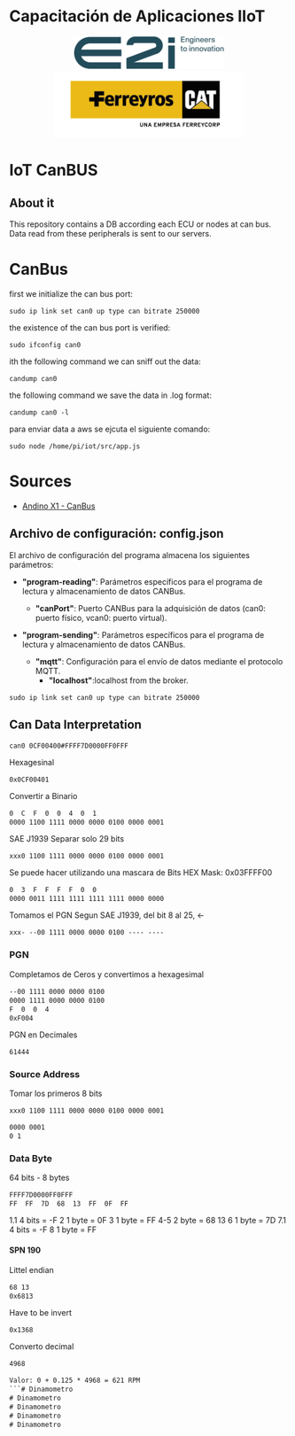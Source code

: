 # Capacitación de Aplicaciones IIoT

<div align="center">
<img src="./Recursos/Imagenes/e2i_logo.png" alt="logo" height="60"></img>
</div>

<div align="center">
<img src="./Recursos/Imagenes/Ferreyros.png" alt="logo" height="120"></img>
</div>

# IoT CanBUS

About it
---
This repository contains a DB according each ECU or nodes at can bus. Data read from these peripherals is sent to our servers. 

# CanBus

first we initialize the can bus port:
  
    sudo ip link set can0 up type can bitrate 250000

the existence of the can bus port is verified:

    sudo ifconfig can0

ith the following command we can sniff out the data:
    
    candump can0

the following command we save the data in .log format:
    
    candump can0 -l

para enviar data a aws se ejcuta el siguiente comando:
    
    sudo node /home/pi/iot/src/app.js


# Sources

- [Andino X1 - CanBus](https://andino.systems/extensions/can)



## Archivo de configuración: config.json

El archivo de configuración del programa almacena los siguientes parámetros:

- **"program-reading"**: Parámetros específicos para el programa de lectura y almacenamiento de datos CANBus.
    - **"canPort"**: Puerto CANBus para la adquisición de datos (can0: puerto físico, vcan0: puerto virtual).

- **"program-sending"**: Parámetros específicos para el programa de lectura y almacenamiento de datos CANBus. 

    - **"mqtt"**: Configuración para el envío de datos mediante el protocolo MQTT.
        - **"localhost"**:localhost from the broker.

```
sudo ip link set can0 up type can bitrate 250000
```

## Can Data Interpretation
```
can0 0CF00400#FFFF7D0000FF0FFF
```

Hexagesinal

```
0x0CF00401
```

Convertir a Binario
```
0  C  F  0  0  4  0  1
0000 1100 1111 0000 0000 0100 0000 0001
```
SAE J1939
Separar solo 29 bits
```
xxx0 1100 1111 0000 0000 0100 0000 0001
```
Se puede hacer utilizando una mascara de Bits
HEX Mask: 0x03FFFF00
```
0  3  F  F  F  F  0  0  
0000 0011 1111 1111 1111 1111 0000 0000
```

Tomamos el PGN Segun SAE J1939, del bit 8 al 25, <-

```
xxx- --00 1111 0000 0000 0100 ---- ----
```
### PGN
Completamos de Ceros y convertimos a hexagesimal
```
--00 1111 0000 0000 0100
0000 1111 0000 0000 0100
F  0  0  4
0xF004
```

PGN en Decimales
```
61444
```

### Source Address

Tomar los primeros 8 bits
```
xxx0 1100 1111 0000 0000 0100 0000 0001
```

```
0000 0001
0 1
```

### Data Byte

64 bits - 8 bytes
```
FFFF7D0000FF0FFF
FF  FF  7D  68  13  FF  0F  FF
```

1.1 4 bits = -F
2 1 byte = 0F 
3 1 byte = FF
4-5 2 byte = 68  13
6 1 byte = 7D
7.1 4 bits = -F
8 1 byte = FF

#### SPN 190
Littel endian
```
68 13
0x6813
```

Have to be invert
```
0x1368
```

Converto decimal
```
4968
```

```
Valor: 0 + 0.125 * 4968 = 621 RPM
```# Dinamometro
# Dinamometro
# Dinamometro
# Dinamometro
# Dinamometro
